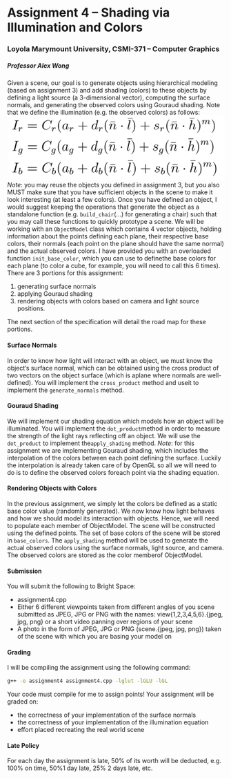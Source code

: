 # Assignment 4 – Shading via Illumination and Colors

### Loyola Marymount University, CSMI-371 – Computer Graphics​

##### Professor Alex Wong

Given a scene, our goal is to generate objects using hierarchical modeling (based on assignment 3) and add shading (colors) to these objects by defining a light source (a 3-dimensional vector), computing the surface normals, and generating the observed colors using Gouraud shading. Note that we define the illumination (e.g. the observed colors) as follows:
![Illumination Equations](https://github.com/bdavs3/GraphicsProjects/blob/master/Assignment4/illumination-equations.png "Illumination Equations")
_Note_: you may reuse the objects you defined in assignment 3, but you also MUST make sure that you have sufficient objects in the scene to make it look interesting (at least a few colors).
Once you have defined an object, I would suggest keeping the operations that generate the object as a standalone function (e.g. `build_chair`(...) for generating a chair) such that you may call these functions to quickly prototype a scene. We will be working with an `ObjectModel` class which contains 4 vector objects, holding information about the points defining each plane, their respective base colors, their normals (each point on the plane should have the same normal) and the actual observed colors. I have provided you with an overloaded function `init_base_color`, which you can use to definethe base colors for each plane (to color a cube, for example, you will need to call this 6 times). There are 3 portions for this assignment:

1. generating surface normals
2. applying Gouraud shading
3. rendering objects with colors based on camera and light source positions.

The next section of the specification will detail the road map for these portions.

#### Surface Normals

In order to know how light will interact with an object, we must know the object’s surface normal, which can be obtained using the cross product of two vectors on the object surface (which is aplane where normals are well-defined). You will implement the `​cross_product​` method and useit to implement the `​generate_normals​` method.

#### Gouraud Shading

We will implement our shading equation which models how an object will be illuminated. You will implement the ​`dot_product​` method in order to measure the strength of the light rays reflecting off an object. We will use the ​`dot_product​` to implement the ​`apply_shading​` method.
_Note_: for this assignment we are implementing Gouraud shading, which includes the interpolation of the colors between each point defining the surface. Luckily the interpolation is already taken care of by OpenGL so all we will need to do is to define the observed colors foreach point via the shading equation.

#### Rendering Objects with Colors

In the previous assignment, we simply let the colors be defined as a static base color value (randomly generated). We now know how light behaves and how we should model its interaction with objects. Hence, we will need to populate each member of ​ObjectModel​. The scene will be constructed using the defined ​points​. The set of base colors of the scene will be stored in `​base_colors​`. The `​apply_shading​` method will be used to generate the actual observed colors using the surface normals, light source, and camera. The observed colors are stored as the color memberof ​ObjectModel​.

#### Submission

You will submit the following to Bright Space:

- assignment4.cpp
- Either 6 different viewpoints taken from different angles of you scene submitted as JPEG, JPG or PNG with the names: view{1,2,3,4,5,6}.{jpeg, jpg, png} or a short video panning over regions of your scene
- A photo in the form of JPEG, JPG or PNG (scene.{jpeg, jpg, png}) taken of the scene with which you are basing your model on

#### Grading

I will be compiling the assignment using the following command:

```sh
g++ -o assignment4 assignment4.cpp -lglut -lGLU -lGL
```

Your code must compile for me to assign points! Your assignment will be graded on:

- the correctness of your implementation of the surface normals
- the correctness of your implementation of the illumination equation
- effort placed recreating the real world scene

#### Late Policy

For each day the assignment is late, 50% of its worth will be deducted, e.g. 100% on time, 50%1 day late, 25% 2 days late, etc.
